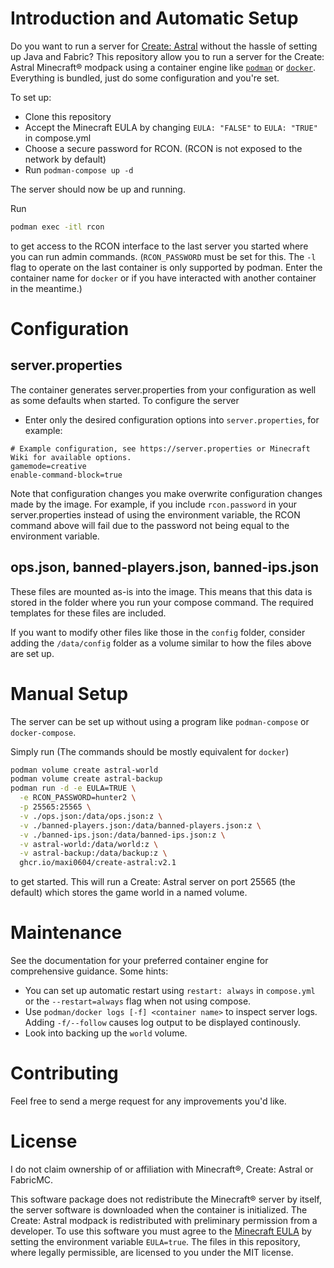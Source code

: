 # Introduction and Automatic Setup
Do you want to run a server for [Create: Astral](https://www.curseforge.com/minecraft/modpacks/create-astral) without the hassle of setting up Java and Fabric?
This repository allow you to run a server for the Create: Astral Minecraft® modpack using a container engine like [`podman`](https://podman.io/) or [`docker`](https://www.docker.com/).
Everything is bundled, just do some configuration and you're set.

To set up:
- Clone this repository
- Accept the Minecraft EULA by changing `EULA: "FALSE"` to `EULA: "TRUE"` in compose.yml
- Choose a secure password for RCON. (RCON is not exposed to the network by default)
- Run `podman-compose up -d`

The server should now be up and running.

Run 
```bash
podman exec -itl rcon
```
to get access to the RCON interface to the last server you started where you can run admin commands. (`RCON_PASSWORD` must be set for this. The `-l` flag to operate on the last container is only supported by podman. Enter the container name for `docker` or if you have interacted with another container in the meantime.)

# Configuration
## server.properties
The container generates server.properties from your configuration as well as some defaults when started. To configure the server
- Enter only the desired configuration options into `server.properties`, for example:
```
# Example configuration, see https://server.properties or Minecraft Wiki for available options.
gamemode=creative
enable-command-block=true
```
Note that configuration changes you make overwrite configuration changes made by the image.
For example, if you include `rcon.password` in your server.properties instead of using the
environment variable, the RCON command above will fail due to the password not being equal
to the environment variable.

## ops.json, banned-players.json, banned-ips.json
These files are mounted as-is into the image. This means that this data is stored in the folder where
you run your compose command. The required templates for these files are included.

If you want to modify other files like those in the `config` folder, consider adding the
`/data/config` folder as a volume similar to how the files above are set up.

#  Manual Setup
The server can be set up without using a program like `podman-compose` or `docker-compose`.

Simply run (The commands should be mostly equivalent for `docker`)
```bash
podman volume create astral-world
podman volume create astral-backup
podman run -d -e EULA=TRUE \
  -e RCON_PASSWORD=hunter2 \
  -p 25565:25565 \
  -v ./ops.json:/data/ops.json:z \
  -v ./banned-players.json:/data/banned-players.json:z \
  -v ./banned-ips.json:/data/banned-ips.json:z \
  -v astral-world:/data/world:z \
  -v astral-backup:/data/backup:z \
  ghcr.io/maxi0604/create-astral:v2.1
```
to get started. This will run a Create: Astral server on port 25565 (the default) which stores the game world in a named volume.

# Maintenance
See the documentation for your preferred container engine for comprehensive guidance. Some hints:
- You can set up automatic restart using `restart: always` in `compose.yml` or the `--restart=always` flag when not using compose.
- Use `podman/docker logs [-f] <container name>` to inspect server logs. Adding `-f/--follow` causes log output to be displayed continously.
- Look into backing up the `world` volume.

# Contributing
Feel free to send a merge request for any improvements you'd like.

# License
I do not claim ownership of or affiliation with Minecraft®, Create: Astral or FabricMC.

This software package does not redistribute the Minecraft® server by itself, the server software is downloaded
when the container is initialized. The Create: Astral modpack is redistributed with preliminary permission from a developer.
To use this software you must agree to the [Minecraft EULA](https://www.minecraft.net/en-us/eula) by setting the environment variable `EULA=true`.
The files in this repository, where legally permissible, are licensed to you under the MIT license.

